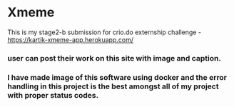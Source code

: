 # Xmeme

This is my stage2-b submission for crio.do externship challenge - https://kartik-xmeme-app.herokuapp.com/

### user can post their work on this site with image and caption.
### I have made image of this software using docker and the error handling in this project is the best amongst all of my project with proper status codes.
